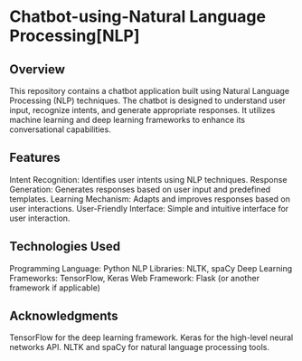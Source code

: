 # Chatbot-using-Natural Language Processing[NLP]
## Overview
This repository contains a chatbot application built using Natural Language Processing (NLP) techniques. The chatbot is designed to understand user input, recognize intents, and generate appropriate responses. It utilizes machine learning and deep learning frameworks to enhance its conversational capabilities.

## Features
Intent Recognition: Identifies user intents using NLP techniques.
Response Generation: Generates responses based on user input and predefined templates.
Learning Mechanism: Adapts and improves responses based on user interactions.
User-Friendly Interface: Simple and intuitive interface for user interaction.

## Technologies Used
Programming Language: Python
NLP Libraries: NLTK, spaCy
Deep Learning Frameworks: TensorFlow, Keras
Web Framework: Flask (or another framework if applicable)

## Acknowledgments
TensorFlow for the deep learning framework.
Keras for the high-level neural networks API.
NLTK and spaCy for natural language processing tools.
